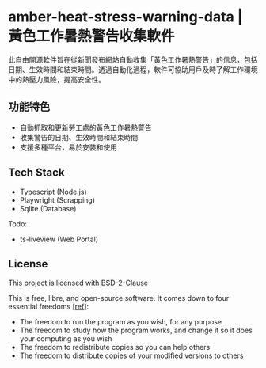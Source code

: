 # amber-heat-stress-warning-data | 黃色工作暑熱警告收集軟件

此自由開源軟件旨在從新聞發布網站自動收集「黃色工作暑熱警告」的信息，包括日期、生效時間和結束時間。透過自動化過程，軟件可協助用戶及時了解工作環境中的熱壓力風險，提高安全性。

## 功能特色

- 自動抓取和更新勞工處的黃色工作暑熱警告
- 收集警告的日期、生效時間和結束時間
- 支援多種平台，易於安裝和使用

## Tech Stack

- Typescript (Node.js)
- Playwright (Scrapping)
- Sqlite (Database)

Todo:

- ts-liveview (Web Portal)

## License

This project is licensed with [BSD-2-Clause](./LICENSE)

This is free, libre, and open-source software. It comes down to four essential freedoms [[ref]](https://seirdy.one/2021/01/27/whatsapp-and-the-domestication-of-users.html#fnref:2):

- The freedom to run the program as you wish, for any purpose
- The freedom to study how the program works, and change it so it does your computing as you wish
- The freedom to redistribute copies so you can help others
- The freedom to distribute copies of your modified versions to others
